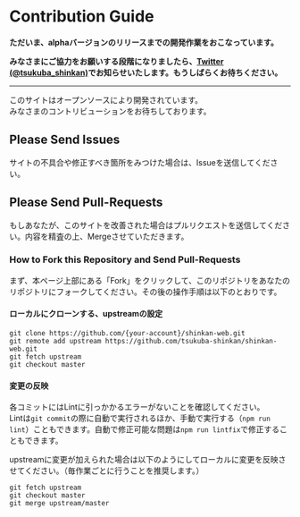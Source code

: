 # Contribution Guide

**ただいま、alphaバージョンのリリースまでの開発作業をおこなっています。**

**みなさまにご協力をお願いする段階になりましたら、[Twitter (@tsukuba_shinkan)](https://twitter.com/tsukuba_shinkan)でお知らせいたします。もうしばらくお待ちください。**

---

このサイトはオープンソースにより開発されています。  
みなさまのコントリビューションをお待ちしております。

## Please Send Issues
サイトの不具合や修正すべき箇所をみつけた場合は、Issueを送信してください。

## Please Send Pull-Requests
もしあなたが、このサイトを改善された場合はプルリクエストを送信してください。内容を精査の上、Mergeさせていただきます。
### How to Fork this Repository and Send Pull-Requests
まず、本ページ上部にある「Fork」をクリックして、このリポジトリをあなたのリポジトリにフォークしてください。その後の操作手順は以下のとおりです。

#### ローカルにクローンする、upstreamの設定
```console
git clone https://github.com/{your-account}/shinkan-web.git
git remote add upstream https://github.com/tsukuba-shinkan/shinkan-web.git
git fetch upstream
git checkout master
```

#### 変更の反映
各コミットにはLintに引っかかるエラーがないことを確認してください。  
Lintは`git commit`の際に自動で実行されるほか、手動で実行する（`npm run lint`）こともできます。自動で修正可能な問題は`npm run lintfix`で修正することもできます。

upstreamに変更が加えられた場合は以下のようにしてローカルに変更を反映させてください。（毎作業ごとに行うことを推奨します。）
```console
git fetch upstream
git checkout master
git merge upstream/master
```
